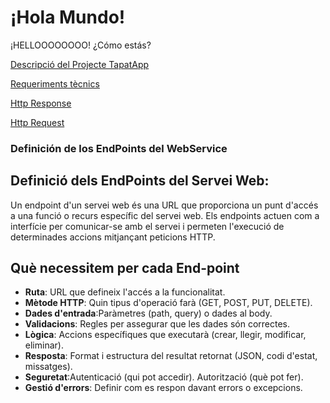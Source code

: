 # ¡Hola Mundo!

¡HELLOOOOOOOO! ¿Cómo estás?

[Descripció del Projecte TapatApp](archivo.md)

[Requeriments tècnics](Reque.md)

[Http Response](Respons.md)

[Http Request](Request.md)

### Definición de los EndPoints del WebService
## Definició dels EndPoints del Servei Web:
Un endpoint d'un servei web és una URL que proporciona un punt d'accés a una funció o recurs específic del servei web. Els endpoints actuen com a interfície per comunicar-se amb el servei i permeten l'execució de determinades accions mitjançant peticions HTTP.

## Què necessitem per cada End-point
- **Ruta**: URL que defineix l'accés a la funcionalitat.
- **Mètode HTTP**: Quin tipus d'operació farà (GET, POST, PUT, DELETE).
- **Dades d'entrada**:Paràmetres (path, query) o dades al body.
- **Validacions**: Regles per assegurar que les dades són correctes.
- **Lògica**: Accions específiques que executarà (crear, llegir, modificar, eliminar).
- **Resposta**: Format i estructura del resultat retornat (JSON, codi d'estat, missatges).
- **Seguretat**:Autenticació (qui pot accedir).
Autorització (què pot fer).
- **Gestió d'errors**: Definir com es respon davant errors o excepcions.

